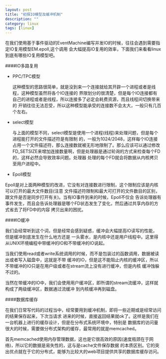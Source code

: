 ```yaml
---
layout: post
title: "初探IO模型及缓冲机制"
description: ""
category: linux
tags: [linux]
---
```

在我们使用基于事件驱动的EventMachine编写并发IO的时候，往往会遇到需要指定IO复用模型EM.epoll,这个调用
会大幅提高IO复用的效率，下面我们来看看linux到底有哪些IO复用模型吧。

####IO多路复用

  * PPC/TPC模型
  
    这种模型的思路很简单，就是没到来一个连接就给其开辟一个进程或者是线程，这种模型虽然将各个IO连接的
界限划分的很清楚，但是每个IO连接都有自己的进程或者是线程，所以连接多了必定会耗费资源，而且线程间切换带来的
开销往往无法忍受，所以这种模型能承受的连接数不会太大，一般只有几百个左右。

  * select模型
  
    与上面的模型不同，select模型是使用一个进程(线程)来处理问题，但是每个进程能打开的文件描述符是有限制
的，一般为1024/2048，这样每个IO连接占用一个文件描述符，那么连接数就被无形地限制了。那么应该可以通过修改
FD_SETSIZE来增加连接数量啊，但是处理器是通过轮询的方式来检查每个FD的，这样必然会导致效率问题。处理器
处理的每个FD就会将数据从内核拷贝至用户进程中。

  * Epoll模型
  
   Epoll是对上面两种模型的改进，它没有对连接数进行限制，这个限制应该是内核可以打开的最大文件数目(注意
文件描述符限制和最大可打开的文件数目的区别，跟文件是否是同步打开有关)。当有IO事件到来的时候，Epoll不仅会
告诉处理器有事件发生，而且会告诉处理器是哪个FD状态发生了变化，然后通过共享内存的方式省去了将FD中的内容
拷贝出来的困扰。

####IO缓冲

  我们会经常听到这个词，但是经常会感到疑惑，缓冲会大幅提高IO读写的性能，但是缓冲到底发生在什么地方还是
一头雾水，是内核中还是用户线程中。这里得从UNIX环境编程中带缓冲的IO和不带缓冲的IO说起。

  当我们使用read或者write系统调用的时候，而不是包装过的函数调用，数据被读出或者写入磁盘中，这就是不带
缓冲的IO，但是这不能阻止内核的缓冲区，所以不带缓冲的IO只是在用户级或者在stream流上没有进行缓冲，但是内核
缓冲蚀躲不过的。

  当然在带缓冲的IO中，我们会使用用户缓冲区，即所谓的stream流缓冲，这样就构成了两级缓冲区，数据通过流缓冲
到内核缓冲再到磁盘。

####数据库缓存

  在我们日常写代码的过程当中，经常要用到缓冲机制，即将一些近期或是经常访问的结果保存起来，下次当请求
进来的时候，直接返回结果就ok了。这样是我们在一台机器上进行的缓存设计，但是在分布式系统环境中，特别是
数据库的访问量很大的时候，需要做分布式架构的缓存，最常用的就是memcached。

  首先memcached使用内存管理数据，这也是它很高效的原因(速度瓶颈在于网络)，所以它的数据是易失性的，这与是cache文件保存数据
的本质区别。它的突出优点就在于它的分布式，能够为比较大的web项目提供共享的数据库缓存访问。

  
     
     
     
     
     
     
     
     
     
     
     
     
     
     
     
     
     
     
     
     


































    
    
    

    
    
    
    
    
    
    
    
    
    
    
    
    
    
    
    
    
    
    
    
    
    
    
    
    
    
    
    
    
    
    













  






































   
   
   
   
   
   
   
   
   
   
   
   
















        

   

     


















        























































        
        
        
        
        
        
        
        
        
        
        
        
        
        
        
        
        
        
        
        
        
        
        
        
        
        
        
        
        
        
        
        
        


































































  






























   
   
  
  
	
	
	
	
	
	
	
	
	
	
	
	
  